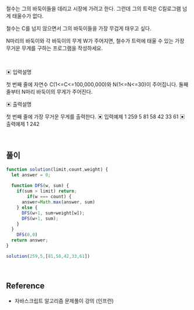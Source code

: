 철수는 그의 바둑이들을 데리고 시장에 가려고 한다. 그런데 그의 트럭은 C킬로그램 넘게 태울수가 없다. 

철수는 C를 넘지 않으면서 그의 바둑이들을 가장 무겁게 태우고 싶다.

N마리의 바둑이와 각 바둑이의 무게 W가 주어지면, 철수가 트럭에 태울 수 있는 가장 무거운 무게를 구하는 프로그램을 작성하세요.

<br>


▣ 입력설명

첫 번째 줄에 자연수 C(1<=C<=100,000,000)와 N(1<=N<=30)이 주어집니다. 둘째 줄부터 N마리 바둑이의 무게가 주어진다.

▣ 출력설명

첫 번째 줄에 가장 무거운 무게를 출력한다.
▣ 입력예제 1 259 5
81
58
42 33 61
▣ 출력예제 1 242

<br>

## 풀이
```js
function solution(limit,count,weight) {
  let answer = 0;
  
  function DFS(w, sum) {
    if(sum > limit) return;
		if(w === count) {
      answer=Math.max(answer, sum)
    } else {
      DFS(w+1, sum+weight[w]);
      DFS(w+1, sum);
    }    
  }
	DFS(0,0)
  return answer;
}

solution(259,5,[81,58,42,33,61])
```

<br>

## Reference
- 자바스크립트 알고리즘 문제풀이 강의 (인프런)